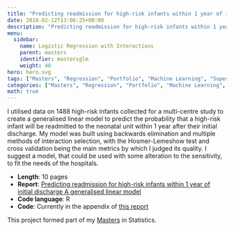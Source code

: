 ```yaml
---
title: "Predicting readmission for high-risk infants within 1 year of initial discharge A generalised linear model"
date: 2018-02-12T13:06:25+00:00
description: "Predicting readmission for high-risk infants within 1 year of initial discharge A generalised linear model"
menu:
  sidebar:
    name: Logistic Regression with Interactions
    parent: masters
    identifier: mastersglm
    weight: 40
hero: hero.svg
tags: ["Masters", "Regression", "Portfolio", "Machine Learning", "Supervised", "GLM", "R"]
categories: ["Masters", "Regression", "Portfolio", "Machine Learning", "Supervised", "GLM", "R"]
math: true
---
```


I utilised data on 1488 high-risk infants collected for a multi-centre study to create a generalised linear model to predict the probability that a high-risk infant will be readmitted to the neonatal unit within 1 year after their initial discharge. My model was built using backwards elimination and multiple methods of interaction selection, with the Hosmer-Lemeshow test and cross validation being the main metrics by which I judged its quality. I suggest a model, that could be used with some alteration to the sensitivity, to fit the needs of the hospitals.

- **Length**: 10 pages
- **Report**: [Predicting readmission for high-risk infants within 1 year of initial discharge A generalised linear model](/files/Masters/Predicting%20readmission%20for%20high-risk%20infants%20within%201%20year%20of%20initial%20discharge%20A%20generalised%20linear%20model.pdf)
- **Code language**: R
- **Code**: Currently in the appendix of [this report](/files/Masters/Predicting%20readmission%20for%20high-risk%20infants%20within%201%20year%20of%20initial%20discharge%20A%20generalised%20linear%20model.pdf)

This project formed part of my [Masters](/posts/projects/masters/) in Statistics.